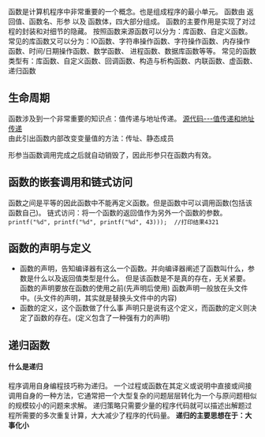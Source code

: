 函数是计算机程序中非常重要的一个概念。也是组成程序的最小单元。
函数由 返回值、函数名、形参 以及 函数体，四大部分组成。
函数的主要作用是实现了对过程的封装和对细节的隐藏。
按照函数来源函数可以分为：库函数、自定义函数。
常见的库函数又可以分为：IO函数、字符串操作函数、字符操作函数、内存操作函数、时间/日期操作函数、数学函数、
进程函数、数据库函数等等。
常见的函数类型有：库函数、自定义函数、回调函数、构造与析构函数、内联函数、虚函数、递归函数
## 生命周期

函数涉及到一个非常重要的知识点：值传递与地址传递。
[源代码---值传递和地址传递](../assets/Source/BaseCPP/chuandi.cpp)          
由此引出函数内部改变变量值的方法：传址、静态成员

形参当函数调用完成之后就自动销毁了，因此形参只在函数内有效。

## 函数的嵌套调用和链式访问
函数之间是平等的因此函数中不能再定义函数。但是函数中可以调用函数(包括该函数自己)。
链式访问：将一个函数的返回值作为另外一个函数的参数。
`printf("%d", printf("%d", printf("%d", 43)));  //打印结果4321`

## 函数的声明与定义
- 函数的声明，告知编译器有这么一个函数。并向编译器阐述了函数叫什么，参数是什么以及返回值类型是什么。
但是该函数是不是真的存在，无关紧要。
函数的声明要放在函数的使用之前(先声明后使用)
函数声明一般放在头文件中。(头文件的声明，其实就是替换头文件中的内容)
- 函数的定义，这个函数做了什么事
声明只是说有这个定义，而函数的定义则决定了函数的存在。(定义包含了一种强有力的声明)


## 递归函数
#### 什么是递归
程序调用自身编程技巧称为递归。
一个过程或函数在其定义或说明中直接或间接调用自身的一种方法，它通常把一个大型复杂的问题层层转化为一个与原问题相似的规模较小的问题来求解。
递归策略只需要少量的程序代码就可以描述出解题过程所需要的多次重复计算，大大减少了程序的代码量。
**递归的主要思想在于：大事化小**